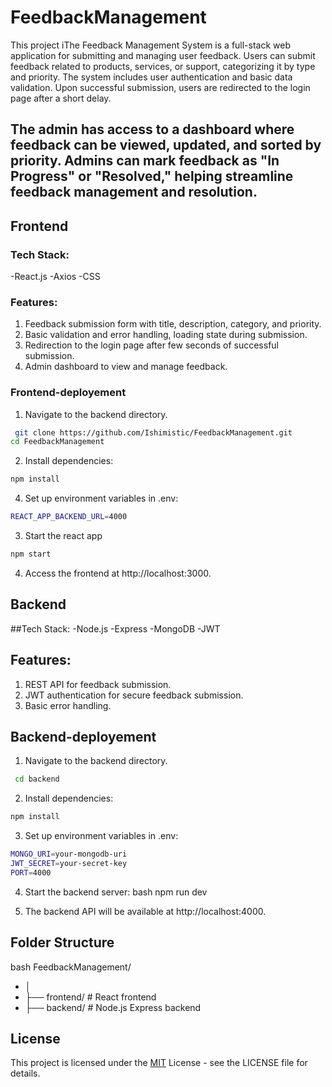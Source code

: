 # FeedbackManagement

This project iThe Feedback Management System is a full-stack web application for submitting and managing user feedback. Users can submit feedback related to products, services, or support, categorizing it by type and priority. The system includes user authentication and basic data validation. Upon successful submission, users are redirected to the login page after a short delay.

The admin has access to a dashboard where feedback can be viewed, updated, and sorted by priority. Admins can mark feedback as "In Progress" or "Resolved," helping streamline feedback management and resolution.
---

## Frontend

### Tech Stack: 
-React.js
-Axios
-CSS

### Features:
1. Feedback submission form with title, description, category, and priority.
2. Basic validation and error handling, loading state during submission.
3. Redirection to the login page after few seconds of successful submission.
4. Admin dashboard to view and manage feedback.


### Frontend-deployement

1. Navigate to the backend directory. 
```bash
 git clone https://github.com/Ishimistic/FeedbackManagement.git
cd FeedbackManagement
```

2. Install dependencies:
```bash
npm install
```

4. Set up environment variables in .env:
```bash
REACT_APP_BACKEND_URL=4000
```

3. Start the react app
```bash
npm start
```

4. Access the frontend at http://localhost:3000.


## Backend

##Tech Stack: 
-Node.js
-Express
-MongoDB
-JWT

## Features:
1. REST API for feedback submission.
2. JWT authentication for secure feedback submission.
3. Basic error handling.

## Backend-deployement

1. Navigate to the backend directory. 
```bash
 cd backend
```

2. Install dependencies:
```bash
npm install
```

3. Set up environment variables in .env:
```bash
MONGO_URI=your-mongodb-uri
JWT_SECRET=your-secret-key
PORT=4000
```

4. Start the backend server:
bash
npm run dev

5. The backend API will be available at http://localhost:4000.

## Folder Structure 
bash
FeedbackManagement/
- │
- ├── frontend/                   # React frontend
- ├── backend/                    # Node.js Express backend


## License
This project is licensed under the [MIT](https://choosealicense.com/licenses/mit/) License - see the LICENSE file for details.
